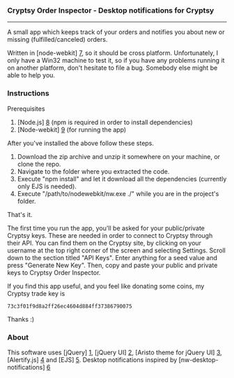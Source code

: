 ### Cryptsy Order Inspector - Desktop notifications for Cryptsy ###
-------------------------------------------------------------------

A small app which keeps track of your orders and notifies you about new or missing (fulfilled/canceled) orders. 

Written in [node-webkit] [7], so it should be cross platform. Unfortunately, I only have a Win32 machine to test it, so if you have any problems running it on another platform, don't hesitate to file a bug. Somebody else might be able to help you.

### Instructions ###

Prerequisites

1. [Node.js] [8] (npm is required in order to install dependencies)
2. [Node-webkit] [9] (for running the app)

After you've installed the above follow these steps.

1. Download the zip archive and unzip it somewhere on your machine, or clone the repo.
2. Navigate to the folder where you extracted the code.
3. Execute "npm install" and let it download all the dependencies (currently only EJS is needed).
4. Execute "/path/to/nodewebkit/nw.exe ./" while you are in the project's folder.

That's it. 

The first time you run the app, you'll be asked for your public/private Cryptsy keys. These are needed in order to connect to Cryptsy through their API. You can find them on the Cryptsy site, by clicking on your username at the top right corner of the screen and selecting Settings. Scroll down to the section titled "API Keys". Enter anything for a seed value and press "Generate New Key". Then, copy and paste your public and private keys to Cryptsy Order Inspector.

If you find this app useful, and you feel like donating some coins, my Cryptsy trade key is

    73c3f01f9d8a2ff26ec4604d884ff37386790075

Thanks :)

### About ###

This software uses [jQuery] [1], [jQuery UI] [2], [Aristo theme for jQuery UI] [3], [Alertify.js] [4] and [EJS] [5]. Desktop notifications inspired by [nw-desktop-notifications] [6]

[1]: http://jquery.com/ "jQuery"
[2]: http://jqueryui.com/ "jQuery UI"
[3]: https://github.com/taitems/Aristo-jQuery-UI-Theme "Aristo Theme"
[4]: http://fabien-d.github.io/alertify.js/ "Alertify.js"
[5]: http://embeddedjs.com/ "EJS"
[6]: https://github.com/robrighter/nw-desktop-notifications "nw-desktop-notifications"
[7]: https://github.com/rogerwang/node-webkit "node-webkit"
[8]: http://nodejs.org/ "Node.js"
[9]: https://github.com/rogerwang/node-webkit#downloads "Node-webkit downloads"
